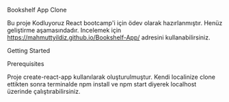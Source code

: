 Bookshelf App Clone

Bu proje Kodluyoruz React bootcamp'i için ödev olarak hazırlanmıştır. Henüz geliştirme aşamasındadır.
Incelemek için https://mahmuttyildiz.github.io/Bookshelf-App/ adresini kullanabilirsiniz.

Getting Started

Prerequisites

Proje create-react-app kullanılarak oluşturulmuştur. Kendi localinize clone ettikten sonra terminalde npm install ve npm start diyerek localhost üzerinde çalıştırabilirsiniz. 


